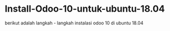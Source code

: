 # Install-Odoo-10-untuk-ubuntu-18.04
berikut adalah langkah - langkah instalasi odoo 10 di ubuntu 18.04
